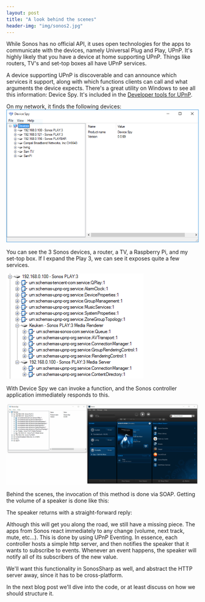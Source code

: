```yaml
---
layout: post
title: "A look behind the scenes"
header-img: "img/sonos2.jpg"
---
```


While Sonos has no official API, it uses open technologies for the apps to communicate with the devices, namely Universal Plug and Play, UPnP. It's highly likely that you have a device at home supporting UPnP. Things like routers, TV's and set-top boxes all have UPnP services.

A device supporting UPnP is discoverable and can announce which services it support, along with which functions clients can call and what arguments the device expects. There's a great utility on Windows to see all this information: Device Spy. It's included in the [Developer tools for UPnP](http://opentools.homeip.net/dev-tools-for-upnp).

On my network, it finds the following devices:
![Device Spy](/img/upnp-discover1.png)

You can see the 3 Sonos devices, a router, a TV, a Raspberry Pi, and my set-top box. If I expand the Play 3, we can see it exposes quite a few services.

![Services](/img/upnp-discover2.png)

With Device Spy we can invoke a function, and the Sonos controller application immediately responds to this.

[![Animation](/img/device-spy-sonos.gif)](/img/device-spy-sonos.gif)

Behind the scenes, the invocation of this method is done via SOAP. Getting the volume of a speaker is done like this:
<script src="https://gist.github.com/samneirinck/904b55b2b75c8f0370cf.js"></script>
The speaker returns with a straight-forward reply:
<script src="https://gist.github.com/samneirinck/8b895b7c8e9061818fef.js"></script>

Although this will get you along the road, we still have a missing piece. The apps from Sonos react immediately to any change (volume, next track, mute, etc...). This is done by using UPnP Eventing. In essence, each controller hosts a simple http server, and then notifies the speaker that it wants to subscribe to events. Whenever an event happens, the speaker will notify all of its subscribers of the new value.

We'll want this functionality in SonosSharp as well, and abstract the HTTP server away, since it has to be cross-platform.

In the next blog post we'll dive into the code, or at least discuss on how we should structure it.